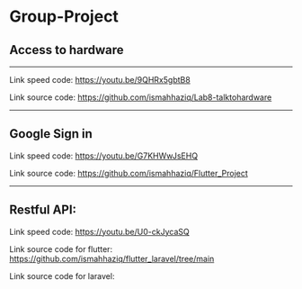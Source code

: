 ﻿# Group-Project
## Access to hardware
************************
Link speed code: https://youtu.be/9QHRx5gbtB8

Link source code: https://github.com/ismahhaziq/Lab8-talktohardware
************************

## Google Sign in
Link speed code: https://youtu.be/G7KHWwJsEHQ

Link source code: https://github.com/ismahhaziq/Flutter_Project
************************

## Restful API:
Link speed code: https://youtu.be/U0-ckJycaSQ

Link source code for flutter: https://github.com/ismahhaziq/flutter_laravel/tree/main

Link source code for laravel: 
